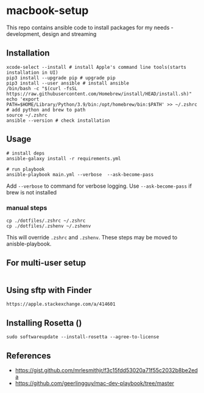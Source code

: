 # macbook-setup

This repo contains ansible code to install packages for my needs - development, design and streaming

## Installation
 
```shell
xcode-select --install # install Apple's command line tools(starts installation in UI)
pip3 install --upgrade pip # upgrade pip
pip3 install --user ansible # install ansible
/bin/bash -c "$(curl -fsSL https://raw.githubusercontent.com/Homebrew/install/HEAD/install.sh)"
echo 'export PATH=$HOME/Library/Python/3.9/bin:/opt/homebrew/bin:$PATH' >> ~/.zshrc # add python and brew to path
source ~/.zshrc
ansible --version # check installation
```

## Usage
```
# install deps
ansible-galaxy install -r requirements.yml

# run playbook
ansible-playbook main.yml --verbose  --ask-become-pass
```
Add `--verbose` to command for verbose logging. Use `--ask-become-pass` if brew is not installed

<!-- To review the logs, use `log stream` to read the stream of events happening on the machine. -->

### manual steps

```
cp ./dotfiles/.zshrc ~/.zshrc
cp ./dotfiles/.zshenv ~/.zshenv

```
This will override `.zshrc` and `.zshenv`.  These steps may be moved to anisble-playbook.

## For multi-user setup 


```

```

## Using sftp with Finder 

```
https://apple.stackexchange.com/a/414601
```

## Installing Rosetta ()
```
sudo softwareupdate --install-rosetta --agree-to-license
```

## References
- https://gist.github.com/mrlesmithjr/f3c15fdd53020a71f55c2032b8be2eda
- https://github.com/geerlingguy/mac-dev-playbook/tree/master 
